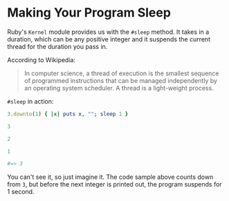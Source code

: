 # Making Your Program Sleep

Ruby's `Kernel` module provides us with the `#sleep` method.
It takes in a duration, which can be any positive integer and it suspends the current thread for the duration you pass in.

According to Wikipedia:

> In computer science, a thread of execution is the smallest sequence of programmed instructions that can be managed independently by an operating system scheduler. A thread is a light-weight process.

`#sleep` in action:
```ruby
3.downto(1) { |x| puts x, ""; sleep 1 }

3

2

1

#=> 3
```

You can't see it, so just imagine it. The code sample above counts down from `3`, but before the next integer is printed out, the program suspends for 1 second.
